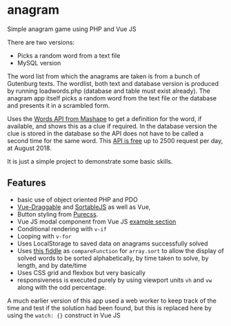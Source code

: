 # anagram

Simple anagram game using PHP and Vue JS

There are two versions:

- Picks a random word from a text file
- MySQL version

The word list from which the anagrams are taken is from a bunch of Gutenburg texts. The wordlist, both text and database version is produced by running loadwords.php (database and table must exist already). The anagram app itself picks a random word from the text file or the database and presents it in a scrambled form.

Uses the [Words API from Mashape](https://market.mashape.com/wordsapi/wordsapi) to get a definition for the word, if available, and shows this as a clue if required. In the database version the clue is stored in the database so the API does not have to be called a second time for the same word. This [API is free](https://www.wordsapi.com/) up to 2500 request per day, at August 2018.

It is just a simple project to demonstrate some basic skills.

## Features

- basic use of object oriented PHP and PDO
- [Vue-Draggable](https://github.com/SortableJS/Vue.Draggable) and [SortableJS](https://github.com/RubaXa/Sortable) as well as Vue,
- Button styling from [Purecss](https://purecss.io/buttons/).
- Vue JS modal component from Vue JS [example section](https://vuejs.org/v2/examples/modal.html)
- Conditional rendering with `v-if`
- Looping with `v-for`
- Uses LocalStorage to saved data on anagrams successfully solved
- Uses [this fiddle](http://jsfiddle.net/gfullam/sq9U7/) as `compareFunction` for `array.sort` to allow the display of solved words to be sorted alphabetically, by time taken to solve, by length, and by date/time
- Uses CSS grid and flexbox but very basically
- responsiveness is executed purely by using viewport units `vh` and `vw` along with the odd percentage.

A much earlier version of this app used a web worker to keep track of the time and test if the solution had been found, but this is replaced here by using the `watch: {}` construct in Vue JS
